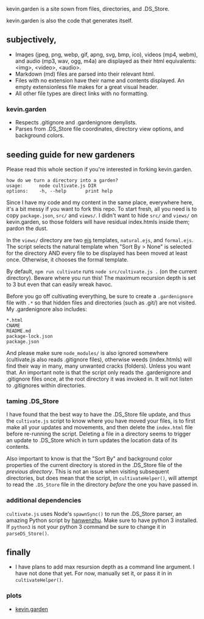 kevin.garden is a site sown from files, directories, and .DS_Store.

kevin.garden is also the code that generates itself.

## subjectively,

- Images (jpeg, png, webp, gif, apng, svg, bmp, ico), videos (mp4, webm), and audio (mp3, wav, ogg, m4a) are displayed as their html equivalents: \<img\>, \<video\>, \<audio\>.
- Markdown (md) files are parsed into their relevant html.
- Files with no extension have their name and contents displayed. An empty extensionless file makes for a great visual header.
- All other file types are direct links with no formatting.

### kevin.garden

- Respects .gitignore and .gardenignore denylists.
- Parses from .DS_Store file coordinates, directory view options, and background colors.

## seeding guide for new gardeners

Please read this whole section if you're interested in forking kevin.garden.

```console
how do we turn a directory into a garden?
usage:      node cultivate.js DIR
options:    -h, --help       print help
```

Since I have my code and my content in the same place, everywhere here, it's a bit messy if you want to fork this repo. To start fresh, all you need is to copy `package.json`, `src/` and `views/`. I didn't want to hide `src/` and `views/` on kevin.garden, so those folders will have residual index.htmls inside them; pardon the dust.

In the `views/` directory are two [ejs](https://ejs.co/) templates, `natural.ejs`, and `formal.ejs`. The script selects the natural template when "Sort By > None" is selected for the directory AND every file to be displayed has been moved at least once. Otherwise, it chooses the formal template.

By default, `npm run cultivate` runs `node src/cultivate.js .` (on the current directory). Beware where you run this! The maximum recursion depth is set to 3 but even that can easily wreak havoc.

Before you go off cultivating everything, be sure to create a `.gardenignore` file with `.*` so that hidden files and directories (such as .git/) are not visited. My .gardenignore also includes:

```
*.html
CNAME
README.md
package-lock.json
package.json
```

And please make sure `node_modules/` is also ignored somewhere (cultivate.js also reads .gitignore files), otherwise weeds (index.htmls) will find their way in many, many unwanted cracks (folders). Unless you want that. An important note is that the script only reads the .gardenignore and .gitignore files once, at the root directory it was invoked in. It will not listen to .gitignores within directories.

### taming .DS_Store

I have found that the best way to have the .DS_Store file update, and thus the `cultivate.js` script to know where you have moved your files, is to first make all your updates and movements, and then delete the `index.html` file before re-running the script. Deleting a file in a directory seems to trigger an update to .DS_Store which in turn updates the location data of its contents.

Also important to know is that the "Sort By" and background color properties of the current directory is stored in the .DS_Store file of the *previous directory*. This is not an issue when visiting subsequent directories, but does mean that the script, in `cultivateHelper()`, will attempt to read the `.DS_Store` file in the directory *before* the one you have passed in.

### additional dependencies

`cultivate.js` uses Node's `spawnSync()` to run the .DS_Store parser, an amazing Python script by [hanwenzhu](https://github.com/hanwenzhu/.DS_Store-parser). Make sure to have python 3 installed. If `python3` is not your python 3 command be sure to change it in `parseDS_Store()`.

## finally

- I have plans to add max resursion depth as a command line argument. I have not done that yet. For now, manually set it, or pass it in in `cultivateHelper()`.

### plots

- [kevin.garden](https://kevin.garden)
